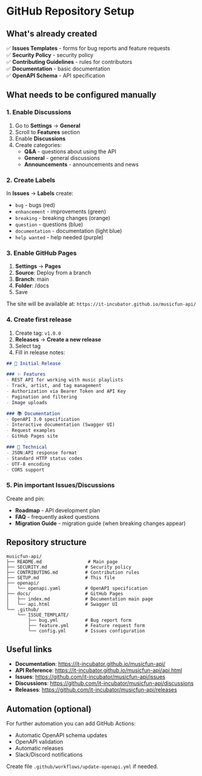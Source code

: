 # GitHub Repository Setup

## What's already created

✅ **Issues Templates** - forms for bug reports and feature requests  
✅ **Security Policy** - security policy  
✅ **Contributing Guidelines** - rules for contributors  
✅ **Documentation** - basic documentation  
✅ **OpenAPI Schema** - API specification  

## What needs to be configured manually

### 1. Enable Discussions

1. Go to **Settings** → **General**
2. Scroll to **Features** section
3. Enable **Discussions**
4. Create categories:
   - **Q&A** - questions about using the API
   - **General** - general discussions
   - **Announcements** - announcements and news

### 2. Create Labels

In **Issues** → **Labels** create:

- `bug` - bugs (red)
- `enhancement` - improvements (green)
- `breaking` - breaking changes (orange)
- `question` - questions (blue)
- `documentation` - documentation (light blue)
- `help wanted` - help needed (purple)

### 3. Enable GitHub Pages

1. **Settings** → **Pages**
2. **Source**: Deploy from a branch
3. **Branch**: main
4. **Folder**: /docs
5. Save

The site will be available at: `https://it-incubator.github.io/musicfun-api/`

### 4. Create first release

1. Create tag: `v1.0.0`
2. **Releases** → **Create a new release**
3. Select tag
4. Fill in release notes:

```markdown
## 🚀 Initial Release

### ✨ Features
- REST API for working with music playlists
- Track, artist, and tag management
- Authorization via Bearer Token and API Key
- Pagination and filtering
- Image uploads

### 📚 Documentation
- OpenAPI 3.0 specification
- Interactive documentation (Swagger UI)
- Request examples
- GitHub Pages site

### 🔧 Technical
- JSON:API response format
- Standard HTTP status codes
- UTF-8 encoding
- CORS support
```

### 5. Pin important Issues/Discussions

Create and pin:

- **Roadmap** - API development plan
- **FAQ** - frequently asked questions
- **Migration Guide** - migration guide (when breaking changes appear)

## Repository structure

```
musicfun-api/
├── README.md                 # Main page
├── SECURITY.md              # Security policy
├── CONTRIBUTING.md          # Contribution rules
├── SETUP.md                 # This file
├── openapi/
│   └── openapi.yaml         # OpenAPI specification
├── docs/                    # GitHub Pages
│   ├── index.md             # Documentation main page
│   └── api.html             # Swagger UI
└── .github/
    └── ISSUE_TEMPLATE/
        ├── bug.yml          # Bug report form
        ├── feature.yml      # Feature request form
        └── config.yml       # Issues configuration
```

## Useful links

- **Documentation**: https://it-incubator.github.io/musicfun-api/
- **API Reference**: https://it-incubator.github.io/musicfun-api/api.html
- **Issues**: https://github.com/it-incubator/musicfun-api/issues
- **Discussions**: https://github.com/it-incubator/musicfun-api/discussions
- **Releases**: https://github.com/it-incubator/musicfun-api/releases

## Automation (optional)

For further automation you can add GitHub Actions:

- Automatic OpenAPI schema updates
- OpenAPI validation
- Automatic releases
- Slack/Discord notifications

Create file `.github/workflows/update-openapi.yml` if needed. 